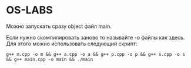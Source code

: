 # OS-LABS

Можно запускать сразу object файл main.

Если нужно скомпилировать заново то называйте -о файлы как здесь.
Для этого можно использовать следующий скрипт:
```{r, engine='bash', count_lines}
g++ m.cpp -o m && g++ a.cpp -o a && g++ p.cpp -o p && g++ s.cpp -o s && g++ main.cpp -o main && ./main
```
